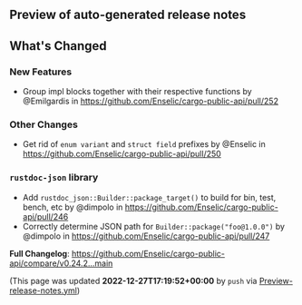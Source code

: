 ## Preview of auto-generated release notes
<!-- Release notes generated using configuration in .github/release.yml at main -->

## What's Changed
### New Features
* Group impl blocks together with their respective functions by @Emilgardis in https://github.com/Enselic/cargo-public-api/pull/252
### Other Changes
* Get rid of `enum variant` and `struct field` prefixes by @Enselic in https://github.com/Enselic/cargo-public-api/pull/250
### `rustdoc-json` library
* Add `rustdoc_json::Builder::package_target()` to build for bin, test, bench, etc by @dimpolo in https://github.com/Enselic/cargo-public-api/pull/246
* Correctly determine JSON path for `Builder::package("foo@1.0.0")` by @dimpolo in https://github.com/Enselic/cargo-public-api/pull/247


**Full Changelog**: https://github.com/Enselic/cargo-public-api/compare/v0.24.2...main


(This page was updated **2022-12-27T17:19:52+00:00** by `push` via [Preview-release-notes.yml](https://github.com/Enselic/cargo-public-api/actions/runs/3788960320))
